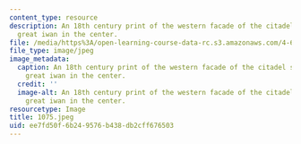 ```yaml
---
content_type: resource
description: An 18th century print of the western facade of the citadel showing the
  great iwan in the center.
file: /media/https%3A/open-learning-course-data-rc.s3.amazonaws.com/4-615-the-architecture-of-cairo-spring-2002/ee7fd50f6b249576b438db2cff676503_1075.jpeg
file_type: image/jpeg
image_metadata:
  caption: An 18th century print of the western facade of the citadel showing the
    great iwan in the center.
  credit: ''
  image-alt: An 18th century print of the western facade of the citadel showing the
    great iwan in the center.
resourcetype: Image
title: 1075.jpeg
uid: ee7fd50f-6b24-9576-b438-db2cff676503
---
```

